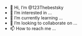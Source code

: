 - 👋 Hi, I’m @123Thebestsky
- 👀 I’m interested in ...
- 🌱 I’m currently learning ...
- 💞️ I’m looking to collaborate on ...
- 📫 How to reach me ...

<!---
123Thebestsky/123Thebestsky is a ✨ special ✨ repository because its `README.md` (this file) appears on your GitHub profile.
You can click the Preview link to take a look at your changes.
--->
